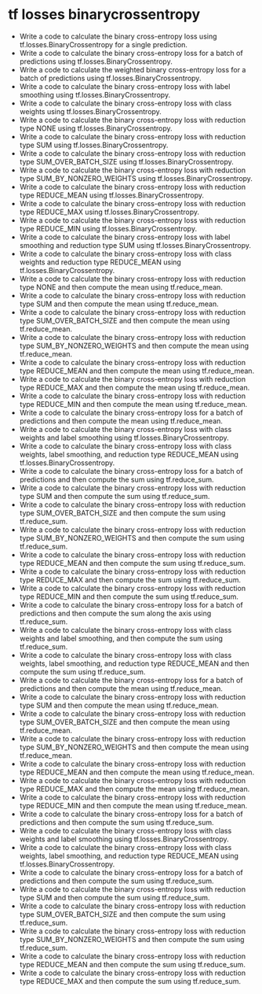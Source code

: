 # tf losses binarycrossentropy

- Write a code to calculate the binary cross-entropy loss using tf.losses.BinaryCrossentropy for a single prediction.
- Write a code to calculate the binary cross-entropy loss for a batch of predictions using tf.losses.BinaryCrossentropy.
- Write a code to calculate the weighted binary cross-entropy loss for a batch of predictions using tf.losses.BinaryCrossentropy.
- Write a code to calculate the binary cross-entropy loss with label smoothing using tf.losses.BinaryCrossentropy.
- Write a code to calculate the binary cross-entropy loss with class weights using tf.losses.BinaryCrossentropy.
- Write a code to calculate the binary cross-entropy loss with reduction type NONE using tf.losses.BinaryCrossentropy.
- Write a code to calculate the binary cross-entropy loss with reduction type SUM using tf.losses.BinaryCrossentropy.
- Write a code to calculate the binary cross-entropy loss with reduction type SUM_OVER_BATCH_SIZE using tf.losses.BinaryCrossentropy.
- Write a code to calculate the binary cross-entropy loss with reduction type SUM_BY_NONZERO_WEIGHTS using tf.losses.BinaryCrossentropy.
- Write a code to calculate the binary cross-entropy loss with reduction type REDUCE_MEAN using tf.losses.BinaryCrossentropy.
- Write a code to calculate the binary cross-entropy loss with reduction type REDUCE_MAX using tf.losses.BinaryCrossentropy.
- Write a code to calculate the binary cross-entropy loss with reduction type REDUCE_MIN using tf.losses.BinaryCrossentropy.
- Write a code to calculate the binary cross-entropy loss with label smoothing and reduction type SUM using tf.losses.BinaryCrossentropy.
- Write a code to calculate the binary cross-entropy loss with class weights and reduction type REDUCE_MEAN using tf.losses.BinaryCrossentropy.
- Write a code to calculate the binary cross-entropy loss with reduction type NONE and then compute the mean using tf.reduce_mean.
- Write a code to calculate the binary cross-entropy loss with reduction type SUM and then compute the mean using tf.reduce_mean.
- Write a code to calculate the binary cross-entropy loss with reduction type SUM_OVER_BATCH_SIZE and then compute the mean using tf.reduce_mean.
- Write a code to calculate the binary cross-entropy loss with reduction type SUM_BY_NONZERO_WEIGHTS and then compute the mean using tf.reduce_mean.
- Write a code to calculate the binary cross-entropy loss with reduction type REDUCE_MEAN and then compute the mean using tf.reduce_mean.
- Write a code to calculate the binary cross-entropy loss with reduction type REDUCE_MAX and then compute the mean using tf.reduce_mean.
- Write a code to calculate the binary cross-entropy loss with reduction type REDUCE_MIN and then compute the mean using tf.reduce_mean.
- Write a code to calculate the binary cross-entropy loss for a batch of predictions and then compute the mean using tf.reduce_mean.
- Write a code to calculate the binary cross-entropy loss with class weights and label smoothing using tf.losses.BinaryCrossentropy.
- Write a code to calculate the binary cross-entropy loss with class weights, label smoothing, and reduction type REDUCE_MEAN using tf.losses.BinaryCrossentropy.
- Write a code to calculate the binary cross-entropy loss for a batch of predictions and then compute the sum using tf.reduce_sum.
- Write a code to calculate the binary cross-entropy loss with reduction type SUM and then compute the sum using tf.reduce_sum.
- Write a code to calculate the binary cross-entropy loss with reduction type SUM_OVER_BATCH_SIZE and then compute the sum using tf.reduce_sum.
- Write a code to calculate the binary cross-entropy loss with reduction type SUM_BY_NONZERO_WEIGHTS and then compute the sum using tf.reduce_sum.
- Write a code to calculate the binary cross-entropy loss with reduction type REDUCE_MEAN and then compute the sum using tf.reduce_sum.
- Write a code to calculate the binary cross-entropy loss with reduction type REDUCE_MAX and then compute the sum using tf.reduce_sum.
- Write a code to calculate the binary cross-entropy loss with reduction type REDUCE_MIN and then compute the sum using tf.reduce_sum.
- Write a code to calculate the binary cross-entropy loss for a batch of predictions and then compute the sum along the axis using tf.reduce_sum.
- Write a code to calculate the binary cross-entropy loss with class weights and label smoothing, and then compute the sum using tf.reduce_sum.
- Write a code to calculate the binary cross-entropy loss with class weights, label smoothing, and reduction type REDUCE_MEAN and then compute the sum using tf.reduce_sum.
- Write a code to calculate the binary cross-entropy loss for a batch of predictions and then compute the mean using tf.reduce_mean.
- Write a code to calculate the binary cross-entropy loss with reduction type SUM and then compute the mean using tf.reduce_mean.
- Write a code to calculate the binary cross-entropy loss with reduction type SUM_OVER_BATCH_SIZE and then compute the mean using tf.reduce_mean.
- Write a code to calculate the binary cross-entropy loss with reduction type SUM_BY_NONZERO_WEIGHTS and then compute the mean using tf.reduce_mean.
- Write a code to calculate the binary cross-entropy loss with reduction type REDUCE_MEAN and then compute the mean using tf.reduce_mean.
- Write a code to calculate the binary cross-entropy loss with reduction type REDUCE_MAX and then compute the mean using tf.reduce_mean.
- Write a code to calculate the binary cross-entropy loss with reduction type REDUCE_MIN and then compute the mean using tf.reduce_mean.
- Write a code to calculate the binary cross-entropy loss for a batch of predictions and then compute the sum using tf.reduce_sum.
- Write a code to calculate the binary cross-entropy loss with class weights and label smoothing using tf.losses.BinaryCrossentropy.
- Write a code to calculate the binary cross-entropy loss with class weights, label smoothing, and reduction type REDUCE_MEAN using tf.losses.BinaryCrossentropy.
- Write a code to calculate the binary cross-entropy loss for a batch of predictions and then compute the sum using tf.reduce_sum.
- Write a code to calculate the binary cross-entropy loss with reduction type SUM and then compute the sum using tf.reduce_sum.
- Write a code to calculate the binary cross-entropy loss with reduction type SUM_OVER_BATCH_SIZE and then compute the sum using tf.reduce_sum.
- Write a code to calculate the binary cross-entropy loss with reduction type SUM_BY_NONZERO_WEIGHTS and then compute the sum using tf.reduce_sum.
- Write a code to calculate the binary cross-entropy loss with reduction type REDUCE_MEAN and then compute the sum using tf.reduce_sum.
- Write a code to calculate the binary cross-entropy loss with reduction type REDUCE_MAX and then compute the sum using tf.reduce_sum.